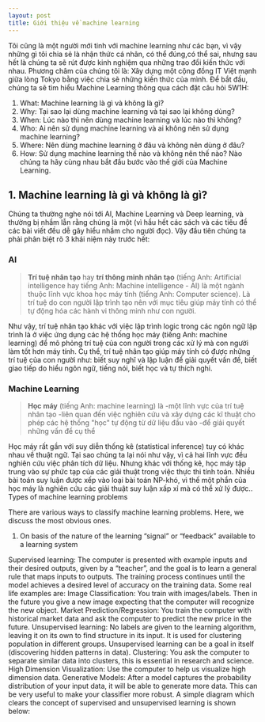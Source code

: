 ```yaml
---
layout: post
title: Giới thiệu về machine learning
---
```

Tôi cũng là một người mới tinh với machine learning như các bạn, vì vậy những gì tôi chia sẻ là nhận thức cá nhân, có thể đúng,có thể sai, nhưng sau hết là chúng ta sẽ rút được kinh nghiệm qua những trao đổi kiến thức với nhau. Phương châm của chúng tôi là: Xây dựng một cộng đồng IT Việt mạnh giữa lòng Tokyo bằng việc chia sẽ những kiến thức của mình. 
Để bắt đầu, chúng ta sẽ tìm hiểu Machine Learning thông qua cách đặt câu hỏi 5W1H:
1. What: Machine learning là gì và không là gì?
2. Why: Tại sao lại dùng machine learning và tại sao lại không dùng?
3. When: Lúc nào thì nên dùng machine learning và lúc nào thì không?
4. Who: Ai nên sử dụng machine learning và ai không nên sử dụng machine learning?
5. Where: Nên dùng machine learning ở đâu và không nên dùng ở đâu?
6. How: Sử dụng machine learning thế nào và không nên thế nào?
Nào chúng ta hãy cùng nhau bắt đầu bước vào thế giới của Machine Learning.

## 1. Machine learning là gì và không là gì?
Chúng ta thường nghe nói tới AI, Machine Learning và Deep learning, và thường bị nhầm lẫn rằng chúng là một (vì hầu hết các sách và các tiêu đề các bài viết đều dễ gây hiểu nhầm cho người đọc). Vậy đầu tiên chúng ta phải phân biệt rõ 3 khái niệm này trước hết:
### AI
><strong>Trí tuệ nhân tạo</strong> hay <strong>trí thông minh nhân tạo</strong> (tiếng Anh: Artificial intelligence hay tiếng Anh: Machine intelligence - AI) là một ngành thuộc lĩnh vực khoa học máy tính (tiếng Anh: Computer science). Là trí tuệ do con người lập trình tạo nên với mục tiêu giúp máy tính có thể tự động hóa các hành vi thông minh như con người.

Như vậy, trí tuệ nhân tạo khác với việc lập trình logic trong các ngôn ngữ lập trình là ở việc ứng dụng các hệ thống học máy (tiếng Anh: machine learning) để mô phỏng trí tuệ của con người trong các xử lý mà con người làm tốt hơn máy tính. 
Cụ thể, trí tuệ nhân tạo giúp máy tính có được những trí tuệ của con người như: biết suy nghĩ và lập luận để giải quyết vấn đề, biết giao tiếp do hiểu ngôn ngữ, tiếng nói, biết học và tự thích nghi.

### Machine Learning
><strong>Học máy</strong> (tiếng Anh: machine learning) là 
-một lĩnh vực của trí tuệ nhân tạo 
-liên quan đến việc nghiên cứu và xây dựng các kĩ thuật cho phép các hệ thống "học" tự động từ dữ liệu đầu vào
-để giải quyết những vấn đề cụ thể

Học máy rất gần với suy diễn thống kê (statistical inference) tuy có khác nhau về thuật ngữ. Tại sao chúng ta lại nói như vậy, vì cả hai lĩnh vực đều nghiên cứu việc phân tích dữ liệu. 
Nhưng khác với thống kê, học máy tập trung vào sự phức tạp của các giải thuật trong việc thực thi tính toán. Nhiều bài toán suy luận được xếp vào loại bài toán NP-khó, vì thế một phần của học máy là nghiên cứu các giải thuật suy luận xấp xỉ mà có thể xử lý được.. 
Types of machine learning problems

There are various ways to classify machine learning problems. Here, we discuss the most obvious ones.
1. On basis of the nature of the learning “signal” or “feedback” available to a learning system

Supervised learning: The computer is presented with example inputs and their desired outputs, given by a “teacher”, and the goal is to learn a general rule that maps inputs to outputs. The training process continues until the model achieves a desired level of accuracy on the training data. Some real life examples are:
Image Classification: You train with images/labels. Then in the future you give a new image expecting that the computer will recognize the new object.
Market Prediction/Regression: You train the computer with historical market data and ask the computer to predict the new price in the future.
Unsupervised learning: No labels are given to the learning algorithm, leaving it on its own to find structure in its input. It is used for clustering population in different groups. Unsupervised learning can be a goal in itself (discovering hidden patterns in data).
Clustering: You ask the computer to separate similar data into clusters, this is essential in research and science.
High Dimension Visualization: Use the computer to help us visualize high dimension data.
Generative Models: After a model captures the probability distribution of your input data, it will be able to generate more data. This can be very useful to make your classifier more robust.
A simple diagram which clears the concept of supervised and unsupervised learning is shown below: